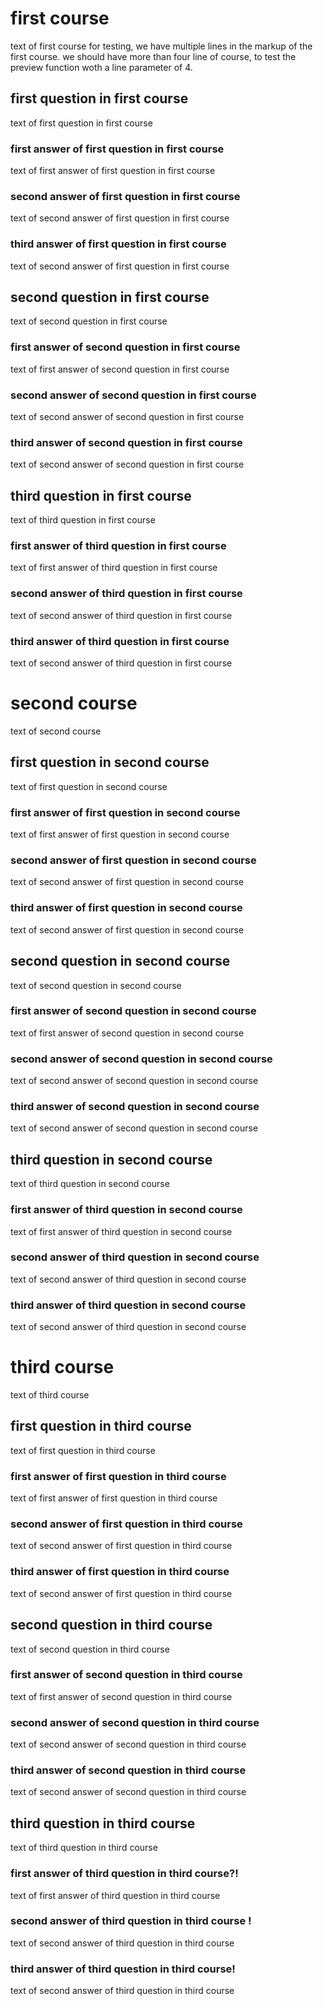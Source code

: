 # first course

text of first course
for testing, we have
multiple lines in the
markup of the first course.
we should have more than
four line of course, to
test the preview function
woth a line parameter of 4.

## first question in first course

text of first question
in first course

### first answer of first question in first course

text of first answer
of first question
in first course

### second answer of first question in first course

text of second answer
of first question
in first course

### third answer of first question in first course

text of second answer
of first question
in first course

## second question in first course

text of second question
in first course

### first answer of second question in first course

text of first answer
of second question
in first course

### second answer of second question in first course

text of second answer
of second question
in first course

### third answer of second question in first course

text of second answer
of second question
in first course

## third question in first course

text of third question
in first course

### first answer of third question in first course

text of first answer
of third question
in first course

### second answer of third question in first course

text of second answer
of third question
in first course

### third answer of third question in first course

text of second answer
of third question
in first course

# second course

text of second course

## first question in second course

text of first question
in second course

### first answer of first question in second course

text of first answer
of first question
in second course

### second answer of first question in second course

text of second answer
of first question
in second course

### third answer of first question in second course

text of second answer
of first question
in second course

## second question in second course

text of second question
in second course

### first answer of second question in second course

text of first answer
of second question
in second course

### second answer of second question in second course

text of second answer
of second question
in second course

### third answer of second question in second course

text of second answer
of second question
in second course

## third question in second course

text of third question
in second course

### first answer of third question in second course

text of first answer
of third question
in second course

### second answer of third question in second course

text of second answer
of third question
in second course

### third answer of third question in second course

text of second answer
of third question
in second course

# third course

text of third course

## first question in third course

text of first question
in third course

### first answer of first question in third course

text of first answer
of first question
in third course

### second answer of first question in third course

text of second answer
of first question
in third course

### third answer of first question in third course

text of second answer
of first question
in third course

## second question in third course

text of second question
in third course

### first answer of second question in third course

text of first answer
of second question
in third course

### second answer of second question in third course

text of second answer
of second question
in third course

### third answer of second question in third course

text of second answer
of second question
in third course

## third question in third course

text of third question
in third course

### first answer of third question in third course?!

text of first answer
of third question
in third course

### second answer of third question in third course !

text of second answer
of third question
in third course

### third answer of third question in third course!

text of second answer
of third question
in third course
